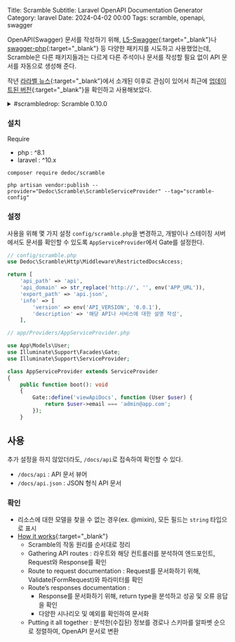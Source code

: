Title: Scramble
Subtitle: Laravel OpenAPI Documentation Generator
Category: laravel
Date: 2024-04-02 00:00
Tags: scramble, openapi, swagger

OpenAPI(Swagger) 문서를 작성하기 위해, [L5-Swagger](https://github.com/DarkaOnLine/L5-Swagger){:target="_blank"}나
[swagger-php](https://github.com/zircote/swagger-php){:target="_blank"} 등 다양한 패키지를 시도하고 사용했었는데,
Scramble은 다른 패키지들과는 다르게 다른 주석이나 문서를 작성할 필요 없이 API 문서를 자동으로 생성해 준다.

작년 [라라벨 뉴스](https://laravel-news.com/scramble-laravel-api-docs){:target="_blank"}에서 소개된 이후로 관심이 있어서
최근에 [업데이트된 버전](https://scramble.dedoc.co/blog/scrambledrop-scramble-0100){:target="_blank"}을 확인하고 사용해보았다.

<details>
<summary>#scrambledrop: Scramble 0.10.0</summary>
<ul>
    <li>문서 URL 사용자 정의 : 문서 도메인 및 경로 커스터마이즈 가능</li>
    <li>다중 API 버전 문서 지원 : 여러 버전의 문서를 등록하고 각각 다른 경로로 제공</li>  
    <li>요청 매개변수 예시 및 기본값 설정 : 요청 매개변수에 예시 및 기본값 제공</li>
    <li>Sanctum 통합 개선 : Sanctum 쿠키 기반 API와 통합</li>
    <li>Tuple 및 Enum 지원 : 문서화에서 튜플과 enum 지원</li>
    <li>기타 개선 사항 : 204 응답 문서화, 유효성 검사 규칙 개선 등</li>
</ul>
</details>

### 설치

Require

- php : ^8.1
- laravel : ^10.x

```shell
composer require dedoc/scramble

php artisan vendor:publish --provider="Dedoc\Scramble\ScrambleServiceProvider" --tag="scramble-config"
```

### 설정

사용을 위해 몇 가지 설정 `config/scramble.php`을 변경하고,
개발이나 스테이징 서버에서도 문서를 확인할 수 있도록 `AppServiceProvider`에서 Gate를 설정한다.

```php
// config/scramble.php
use Dedoc\Scramble\Http\Middleware\RestrictedDocsAccess;

return [
    'api_path' => 'api',
    'api_domain' => str_replace('http://', '', env('APP_URL')),
    'export_path' => 'api.json',
    'info' => [
        'version' => env('API_VERSION', '0.0.1'),
        'description' => '해당 API나 서비스에 대한 설명 작성',
    ],
```

```php
// app/Providers/AppServiceProvider.php

use App\Models\User;
use Illuminate\Support\Facades\Gate;
use Illuminate\Support\ServiceProvider;

class AppServiceProvider extends ServiceProvider
{
    public function boot(): void
    {
        Gate::define('viewApiDocs', function (User $user) {
            return $user->email === 'admin@app.com';
        });
    }
```

## 사용

추가 설정을 하지 않았더라도, `/docs/api`로 접속하여 확인할 수 있다.

- `/docs/api` : API 문서 뷰어
- `/docs/api.json` : JSON 형식 API 문서

### 확인

- 리소스에 대한 모델을 찾을 수 없는 경우(ex. @mixin), 모든 필드는 `string` 타입으로 표시
- [How it works](https://scramble.dedoc.co/developers/how-it-works){:target="_blank"}
    - Scramble의 작동 원리를 순서대로 정리
    - Gathering API routes : 라우트와 해당 컨트롤러를 분석하여 엔드포인트, Request와 Response를 확인
    - Route to request documentation : Request를 문서화하기 위해, Validate(FormRequest)와 파라미터를 확인
    - Route’s responses documentation :
        - Response를 문서화하기 위해, return type을 분석하고 성공 및 오류 응답을 확인
        - 다양한 시나리오 및 예외를 확인하여 문서화
    - Putting it all together : 분석한(수집된) 정보를 경로나 스키마를 알파벳 순으로 정렬하여, OpenAPI 문서로 변환 
